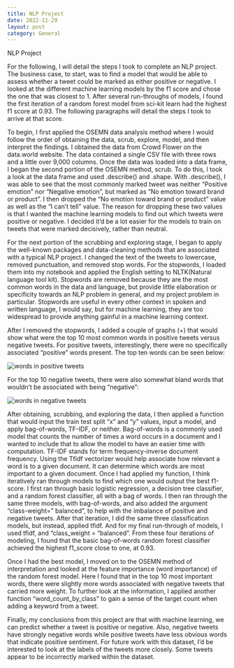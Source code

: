 ```yaml
---
title: NLP Project
date: 2022-11-29
layout: post
category: General
---
```


NLP Project 

For the following, I will detail the steps I took to complete an NLP project. The business case, to start, was to find a model that would be able to assess whether a tweet could be marked as either positive or negative. I looked at the different machine learning models by the f1 score and chose the one that was closest to 1. After several run-throughs of models, I found the first iteration of a random forest model from sci-kit learn had the highest f1 score at 0.93. The following paragraphs will detail the steps I took to arrive at that score. 

To begin, I first applied the OSEMN data analysis method where I would follow the order of obtaining the data, scrub, explore, model, and then interpret the findings. I obtained the data from Crowd Flower on the data.world website. The data contained a single CSV file with three rows and a little over 9,000 columns. Once the data was loaded into a data frame, I began the second portion of the OSEMN method, scrub. To do this, I took a look at the data frame and used .describe() and .shape. With .describe(), I was able to see that the most commonly marked tweet was neither “Positive emotion” nor “Negative emotion”, but marked as  “No emotion toward brand or product”. I then dropped the “No emotion toward brand or product” value as well as the “I can’t tell” value. The reason for dropping these two values is that I wanted the machine learning models to find out which tweets were positive or negative. I decided it’d be a lot easier for the models to train on tweets that were marked decisively, rather than neutral. 

For the next portion of the scrubbing and exploring stage, I began to apply the well-known packages and data-cleaning methods that are associated with a typical NLP project. I changed the text of the tweets to lowercase, removed punctuation, and removed stop words. For the stopwords, I loaded them into my notebook and applied the English setting to NLTK(Natural language tool kit). Stopwords are removed because they are the most common words in the data and language, but provide little elaboration or specificity towards an NLP problem in general, and my project problem in particular. Stopwords are useful in every other context in spoken and written language, I would say, but for machine learning, they are too widespread to provide anything gainful in a machine learning context. 

After I removed the stopwords, I added a couple of graphs (+) that would show what were the top 10 most common words in positive tweets versus negative tweets. For positive tweets, interestingly, there were no specifically associated “positive” words present. The top ten words can be seen below:

![words in positive tweets](https://raw.githubusercontent.com/Marissa841/Marissa841.github.io/master/images/nlp_project_post/words_in_positive_tweets.PNG)

 For the top 10 negative tweets, there were also somewhat bland words that wouldn’t be associated with being “negative”:

![words in negative tweets](https://raw.githubusercontent.com/Marissa841/Marissa841.github.io/master/images/nlp_project_post/words_in_neg_tweets.PNG)

After obtaining, scrubbing, and exploring the data, I then applied a function that would input the train test split “x” and “y” values, input a model, and apply bag-of-words, TF-IDF, or neither. Bag-of-words is a commonly used model that counts the number of times a word occurs in a document and I wanted to include that to allow the model to have an easier time with computation. TF-IDF stands for term frequency-inverse document frequency. Using the Tfidf vectorizer would help associate how relevant a word is to a given document. It can determine which words are most important to a given document. Once I had applied my function, I think iteratively ran through models to find which one would output the best f1-score. I first ran through basic logistic regression, a decision tree classifier, and a random forest classifier, all with a bag of words. I then ran through the same three models, with bag-of-words, and also added the argument “class-weight=” balanced”, to help with the imbalance of positive and negative tweets. After that iteration, I did the same three classification models, but instead, applied tfidf. And for my final run-through of models, I used tfidf, and “class_weight = “balanced”. From these four iterations of modeling, I found that the basic bag-of-words random forest classifier achieved the highest f1_score close to one, at 0.93. 

Once I had the best model, I moved on to the OSEMN method of interpretation and looked at the feature importance (word importance) of the random forest model. Here I found that in the top 10 most important words, there were slightly more words associated with negative tweets that carried more weight. To further look at the information, I applied another function “word_count_by_class” to gain a sense of the target count when adding a keyword from a tweet. 

Finally, my conclusions from this project are that with machine learning, we can predict whether a tweet is positive or negative. Also, negative tweets have strongly negative words while positive tweets have less obvious words that indicate positive sentiment. For future work with this dataset, I’d be interested to look at the labels of the tweets more closely. Some tweets appear to be incorrectly marked within the dataset. 

